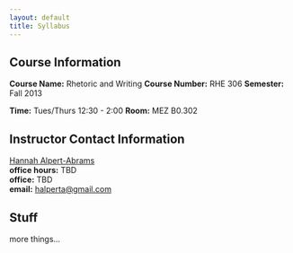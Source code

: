 ```yaml
---
layout: default
title: Syllabus
---
```


## Course Information

**Course Name:** Rhetoric and Writing
**Course Number:** RHE 306 
**Semester:** Fall 2013  
  
**Time:** Tues/Thurs 12:30 - 2:00
**Room:** MEZ B0.302


## Instructor Contact Information
[Hannah Alpert-Abrams](http://www.halperta.com)  
**office hours:** TBD  
**office:** TBD  
**email:** halperta@gmail.com  


## Stuff

more things...
